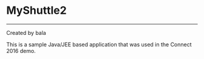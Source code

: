 # MyShuttle2
-------------
Created by bala

This is a sample Java/JEE based application that was used in the Connect 2016 demo. 
